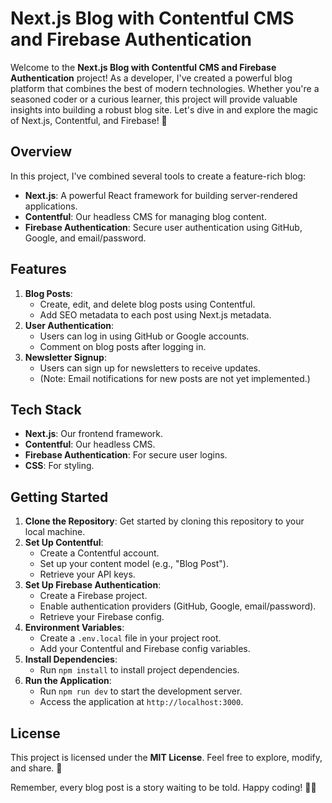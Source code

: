 # Next.js Blog with Contentful CMS and Firebase Authentication

Welcome to the **Next.js Blog with Contentful CMS and Firebase Authentication** project! As a developer, I've created a powerful blog platform that combines the best of modern technologies. Whether you're a seasoned coder or a curious learner, this project will provide valuable insights into building a robust blog site. Let's dive in and explore the magic of Next.js, Contentful, and Firebase! 🚀

## Overview
In this project, I've combined several tools to create a feature-rich blog:
- **Next.js**: A powerful React framework for building server-rendered applications.
- **Contentful**: Our headless CMS for managing blog content.
- **Firebase Authentication**: Secure user authentication using GitHub, Google, and email/password.

## Features
1. **Blog Posts**:
   - Create, edit, and delete blog posts using Contentful.
   - Add SEO metadata to each post using Next.js metadata.
2. **User Authentication**:
   - Users can log in using GitHub or Google accounts.
   - Comment on blog posts after logging in.
3. **Newsletter Signup**:
   - Users can sign up for newsletters to receive updates.
   - (Note: Email notifications for new posts are not yet implemented.)

## Tech Stack

- **Next.js**: Our frontend framework.
- **Contentful**: Our headless CMS.
- **Firebase Authentication**: For secure user logins.
- **CSS**: For styling.

## Getting Started
1. **Clone the Repository**: Get started by cloning this repository to your local machine.
2. **Set Up Contentful**:
   - Create a Contentful account.
   - Set up your content model (e.g., "Blog Post").
   - Retrieve your API keys.
3. **Set Up Firebase Authentication**:
   - Create a Firebase project.
   - Enable authentication providers (GitHub, Google, email/password).
   - Retrieve your Firebase config.
4. **Environment Variables**:
   - Create a `.env.local` file in your project root.
   - Add your Contentful and Firebase config variables.
5. **Install Dependencies**:
   - Run `npm install` to install project dependencies.
6. **Run the Application**:
   - Run `npm run dev` to start the development server.
   - Access the application at `http://localhost:3000`.

## License
This project is licensed under the **MIT License**. Feel free to explore, modify, and share. 📜

Remember, every blog post is a story waiting to be told. Happy coding! 📝✨
